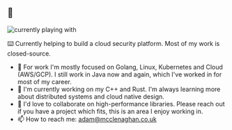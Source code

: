 

##  👋
![currently playing with](https://skillicons.dev/icons?i=aws,bash,cpp,docker,emacs,gcp,git,go,grafana,idea,java,kubernetes,linux,mysql,postgres,py,regex,rust)

⌨️ Currently helping to build a cloud security platform. Most of my work is closed-source.

- 🔭 For work I'm mostly focused on Golang, Linux, Kubernetes and Cloud (AWS/GCP). I still work in Java now and again, which I've worked in for most of my career.
- 🌱 I'm currently working on my C++ and Rust. I'm always learning more about distributed systems and cloud native design.
- 👯 I'd love to collaborate on high-performance libraries. Please reach out if you have a project which fits, this is an area I enjoy working in.
- 📫 How to reach me: adam@mcclenaghan.co.uk

<!--
**adammcclenaghan/adammcclenaghan** is a ✨ _special_ ✨ repository because its `README.md` (this file) appears on your GitHub profile.

Here are some ideas to get you started:

- 🔭 I’m currently working on ...
- 🌱 I’m currently learning ...
- 👯 I’m looking to collaborate on ...
- 📫 How to reach me: adam@mcclenaghan.co.uk 
- 😄 Pronouns: ...
- ⚡ Fun fact: ...
-->
